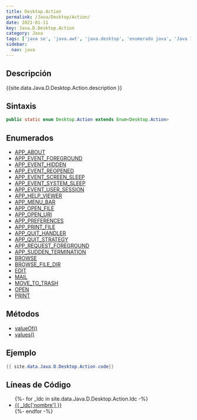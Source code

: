 ```yaml
---
title: Desktop.Action
permalink: /Java/Desktop/Action/
date: 2021-01-11
key: Java.D.Desktop.Action
category: Java
tags: ['java se', 'java.awt', 'java.desktop', 'enumerado java', 'Java 1.6']
sidebar: 
  nav: java
---
```


## Descripción
{{site.data.Java.D.Desktop.Action.description }}

## Sintaxis
~~~java
public static enum Desktop.Action extends Enum<Desktop.Action>
~~~

## Enumerados
* [APP_ABOUT](/Java/Desktop/Action/APP_ABOUT/)
* [APP_EVENT_FOREGROUND](/Java/Desktop/Action/APP_EVENT_FOREGROUND/)
* [APP_EVENT_HIDDEN](/Java/Desktop/Action/APP_EVENT_HIDDEN/)
* [APP_EVENT_REOPENED](/Java/Desktop/Action/APP_EVENT_REOPENED/)
* [APP_EVENT_SCREEN_SLEEP](/Java/Desktop/Action/APP_EVENT_SCREEN_SLEEP/)
* [APP_EVENT_SYSTEM_SLEEP](/Java/Desktop/Action/APP_EVENT_SYSTEM_SLEEP/)
* [APP_EVENT_USER_SESSION](/Java/Desktop/Action/APP_EVENT_USER_SESSION/)
* [APP_HELP_VIEWER](/Java/Desktop/Action/APP_HELP_VIEWER/)
* [APP_MENU_BAR](/Java/Desktop/Action/APP_MENU_BAR/)
* [APP_OPEN_FILE](/Java/Desktop/Action/APP_OPEN_FILE/)
* [APP_OPEN_URI](/Java/Desktop/Action/APP_OPEN_URI/)
* [APP_PREFERENCES](/Java/Desktop/Action/APP_PREFERENCES/)
* [APP_PRINT_FILE](/Java/Desktop/Action/APP_PRINT_FILE/)
* [APP_QUIT_HANDLER](/Java/Desktop/Action/APP_QUIT_HANDLER/)
* [APP_QUIT_STRATEGY](/Java/Desktop/Action/APP_QUIT_STRATEGY/)
* [APP_REQUEST_FOREGROUND](/Java/Desktop/Action/APP_REQUEST_FOREGROUND/)
* [APP_SUDDEN_TERMINATION](/Java/Desktop/Action/APP_SUDDEN_TERMINATION/)
* [BROWSE](/Java/Desktop/Action/BROWSE/)
* [BROWSE_FILE_DIR](/Java/Desktop/Action/BROWSE_FILE_DIR/)
* [EDIT](/Java/Desktop/Action/EDIT/)
* [MAIL](/Java/Desktop/Action/MAIL/)
* [MOVE_TO_TRASH](/Java/Desktop/Action/MOVE_TO_TRASH/)
* [OPEN](/Java/Desktop/Action/OPEN/)
* [PRINT](/Java/Desktop/Action/PRINT/)

## Métodos
* [valueOf()](/Java/Desktop/Action/valueOf/)
* [values()](/Java/Desktop/Action/values/)

## Ejemplo
~~~java
{{ site.data.Java.D.Desktop.Action.code}}
~~~

## Líneas de Código
<ul>
{%- for _ldc in site.data.Java.D.Desktop.Action.ldc -%}
   <li>
       <a href="{{_ldc['url'] }}">{{ _ldc['nombre'] }}</a>
   </li>
{%- endfor -%}
</ul>
